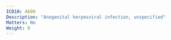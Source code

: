 ```yaml
---
ICD10: A609
Description: "Anogenital herpesviral infection, unspecified"
Matters: No
Weight: 0
---
```


